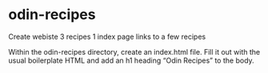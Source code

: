 # odin-recipes

Create webiste 
3 recipes 
1 index page 
links to a few  recipes


Within the odin-recipes directory, create an index.html file.
Fill it out with the usual boilerplate HTML and add an h1 heading “Odin Recipes” to the body.
